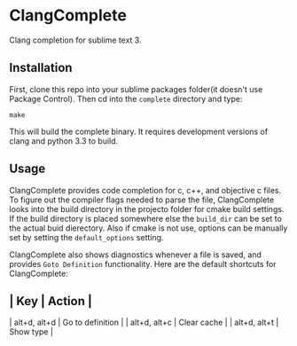ClangComplete
=============

Clang completion for sublime text 3.

Installation
------------

First, clone this repo into your sublime packages folder(it doesn't use Package Control). Then cd into the `complete` directory and type:

    make

This will build the complete binary. It requires development versions of clang and python 3.3 to build.

Usage
-----

ClangComplete provides code completion for c, c++, and objective c files. To figure out the compiler flags needed to parse the file, ClangComplete looks into the build directory in the projecto folder for cmake build settings. If the build directory is placed somewhere else the `build_dir` can be set to the actual buid dierectory. Also if cmake is not use, options can be manually set by setting the `default_options` setting.

ClangComplete also shows diagnostics whenever a file is saved, and provides `Goto Definition` functionality. Here are the default shortcuts for ClangComplete:

|      Key     |      Action      |
-----------------------------------
| alt+d, alt+d | Go to definition |
| alt+d, alt+c | Clear cache      |
| alt+d, alt+t | Show type        |


